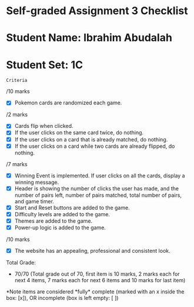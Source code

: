 Self-graded Assignment 3 Checklist
======
# Student Name: Ibrahim Abudalah 
# Student Set: 1C 
    Criteria	
    
/10 marks
- [x]  Pokemon cards are randomized each game.

/2 marks
- [x]  Cards flip when clicked.
- [x]  If the user clicks on the same card twice, do nothing.
- [x]  If the user clicks on a card that is already matched, do nothing.
- [x]  If the user clicks on a card while two cards are already flipped, do nothing.

/7 marks
- [x]  Winning Event is implemented. If user clicks on all the cards, display a winning message.
- [x]  Header is showing the number of clicks the user has made, and the number of pairs left, number of pairs matched, total number of pairs, and game timer.
- [x]  Start and Reset buttons are added to the game.
- [x]  Difficulty levels are added to the game.
- [x]  Themes are added to the game.
- [x]  Power-up logic is added to the game.
 
 /10 marks
- [x]  The website has an appealing, professional and consistent look.

Total Grade:
- 70/70 (Total grade out of 70, first item is 10 marks, 2 marks each for next 4 items, 7 marks each for next 6 items and 10 marks for last item)

\*Note items are considered \*fully\* complete (marked with an x inside the box: \[x]), OR incomplete (box is left empty: \[ \])


